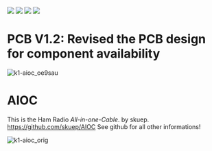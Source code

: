 [![](https://dcbadge.vercel.app/api/server/wCbXu9R95C?style=flat&theme=default-inverted)](https://discord.gg/wCbXu9R95C)
[![](https://img.shields.io/github/stars/skuep/AIOC)](https://github.com/skuep/AIOC/stargazers)
[![](https://img.shields.io/github/v/release/skuep/AIOC?sort=semver)](https://github.com/skuep/AIOC/releases)
[![](https://img.shields.io/github/license/skuep/AIOC)](https://github.com/skuep/AIOC/blob/master/LICENSE.md)

# PCB V1.2: Revised the PCB design for component availability

![k1-aioc_oe9sau](https://github.com/OE9SAU/AIOC/assets/114362733/22335a1f-d549-4014-81ed-362d356a1ace)


# AIOC
This is the Ham Radio *All-in-one-Cable*. by skuep. https://github.com/skuep/AIOC
See github for all other informations!

![k1-aioc_orig](https://github.com/OE9SAU/AIOC/assets/114362733/5cb6774a-349a-457d-bba1-36f11c0b6351)
